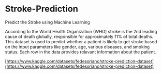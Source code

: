 # Stroke-Prediction
Predict the Stroke using Machine Learning


According to the World Health Organization (WHO) stroke is the 2nd leading cause of death globally, responsible for approximately 11% of total deaths.
This dataset is used to predict whether a patient is likely to get stroke based on the input parameters like gender, age, various diseases, and smoking status. Each row in the data provides relavant information about the patient.


[https://www.kaggle.com/datasets/fedesoriano/stroke-prediction-dataset](https://www.kaggle.com/datasets/fedesoriano/stroke-prediction-dataset)
